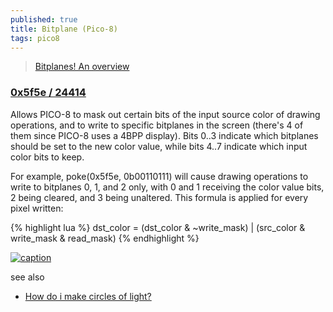 ```yaml
---
published: true
title: Bitplane (Pico-8)
tags: pico8
---
```

> [Bitplanes! An overview](https://www.lexaloffle.com/bbs/?pid=134773)

<link rel="shortcut icon" href="https://static.wikia.nocookie.net/pico-8/images/4/4a/Site-favicon.ico/revision/latest?cb=20210713144653" type="image/x-icon" />

### [0x5f5e / 24414](http://pico8wiki.com/index.php?title=Memory#Map)

Allows PICO-8 to mask out certain bits of the input source color of drawing operations, and to write to specific bitplanes in the screen (there's 4 of them since PICO-8 uses a 4BPP display). Bits 0..3 indicate which bitplanes should be set to the new color value, while bits 4..7 indicate which input color bits to keep.
    
For example, poke(0x5f5e, 0b00110111) will cause drawing operations to write to bitplanes 0, 1, and 2 only, with 0 and 1 receiving the color value bits, 2 being cleared, and 3 being unaltered.
This formula is applied for every pixel written:

{% highlight lua %}
dst_color = (dst_color & ~write_mask) | (src_color & write_mask & read_mask)
{% endhighlight %}

[![caption](https://www.lexaloffle.com/media/1/bunny_1.gif)](https://www.lexaloffle.com/bbs/?tid=50632)

see also
- [How do i make circles of light? ](https://www.reddit.com/r/pico8/comments/1i6mpgx/how_do_i_make_circles_of_light/)